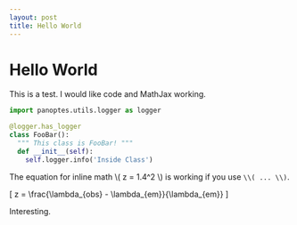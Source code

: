 ```yaml
---
layout: post
title: Hello World
---
```


# Hello World

This is a test. I would like code and MathJax working.

~~~ python
import panoptes.utils.logger as logger

@logger.has_logger
class FooBar():
  """ This class is FooBar! """
  def __init__(self):
    self.logger.info('Inside Class')
~~~

The equation for inline math \\( z = 1.4^2 \\) is working if you use `\\( ... \\)`.

\[ z = \frac{\lambda_{obs} - \lambda_{em}}{\lambda_{em}} \]

Interesting.
